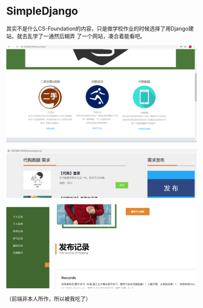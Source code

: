 # SimpleDjango

​	其实不是什么CS-Foundation的内容，只是做学校作业的时候选择了用Django建站，就去乱学了一通然后糊弄 了一个网站，凑合着能看吧。

![img1](imgs\p1.png)

![img2](imgs/p2.png)

![img3](imgs/p3.png)

（前端非本人所作，所以被我吃了）